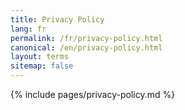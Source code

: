 ```yaml
---
title: Privacy Policy
lang: fr
permalink: /fr/privacy-policy.html
canonical: /en/privacy-policy.html
layout: terms
sitemap: false
---
```


{% include pages/privacy-policy.md %}
